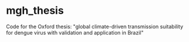 # mgh_thesis
Code for the Oxford thesis: "global climate-driven transmission suitability for dengue virus with validation and application in Brazil"
